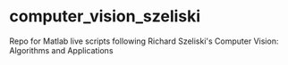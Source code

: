 # computer_vision_szeliski
Repo for Matlab live scripts following Richard Szeliski's Computer Vision: Algorithms and Applications
